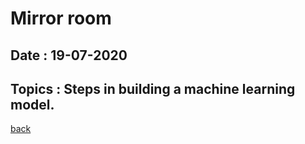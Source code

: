 # Mirror room
## Date : 19-07-2020
## Topics : Steps in building a machine learning model.







[back]('../Notes.md')